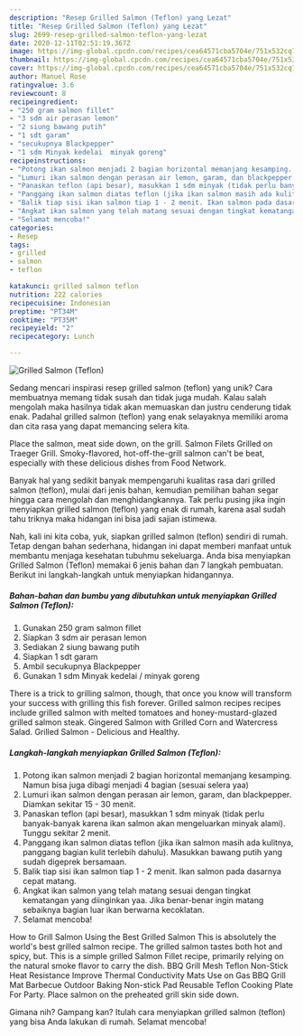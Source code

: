 ```yaml
---
description: "Resep Grilled Salmon (Teflon) yang Lezat"
title: "Resep Grilled Salmon (Teflon) yang Lezat"
slug: 2699-resep-grilled-salmon-teflon-yang-lezat
date: 2020-12-11T02:51:19.367Z
image: https://img-global.cpcdn.com/recipes/cea64571cba5704e/751x532cq70/grilled-salmon-teflon-foto-resep-utama.jpg
thumbnail: https://img-global.cpcdn.com/recipes/cea64571cba5704e/751x532cq70/grilled-salmon-teflon-foto-resep-utama.jpg
cover: https://img-global.cpcdn.com/recipes/cea64571cba5704e/751x532cq70/grilled-salmon-teflon-foto-resep-utama.jpg
author: Manuel Rose
ratingvalue: 3.6
reviewcount: 8
recipeingredient:
- "250 gram salmon fillet"
- "3 sdm air perasan lemon"
- "2 siung bawang putih"
- "1 sdt garam"
- "secukupnya Blackpepper"
- "1 sdm Minyak kedelai  minyak goreng"
recipeinstructions:
- "Potong ikan salmon menjadi 2 bagian horizontal memanjang kesamping. Namun bisa juga dibagi menjadi 4 bagian (sesuai selera yaa)"
- "Lumuri ikan salmon dengan perasan air lemon, garam, dan blackpepper. Diamkan sekitar 15 - 30 menit."
- "Panaskan teflon (api besar), masukkan 1 sdm minyak (tidak perlu banyak-banyak karena ikan salmon akan mengeluarkan minyak alami). Tunggu sekitar 2 menit."
- "Panggang ikan salmon diatas teflon (jika ikan salmon masih ada kulitnya, panggang bagian kulit terlebih dahulu). Masukkan bawang putih yang sudah digeprek bersamaan."
- "Balik tiap sisi ikan salmon tiap 1 - 2 menit. Ikan salmon pada dasarnya cepat matang."
- "Angkat ikan salmon yang telah matang sesuai dengan tingkat kematangan yang diinginkan yaa. Jika benar-benar ingin matang sebaiknya bagian luar ikan berwarna kecoklatan."
- "Selamat mencoba!"
categories:
- Resep
tags:
- grilled
- salmon
- teflon

katakunci: grilled salmon teflon 
nutrition: 222 calories
recipecuisine: Indonesian
preptime: "PT34M"
cooktime: "PT35M"
recipeyield: "2"
recipecategory: Lunch

---
```



![Grilled Salmon (Teflon)](https://img-global.cpcdn.com/recipes/cea64571cba5704e/751x532cq70/grilled-salmon-teflon-foto-resep-utama.jpg)

Sedang mencari inspirasi resep grilled salmon (teflon) yang unik? Cara membuatnya memang tidak susah dan tidak juga mudah. Kalau salah mengolah maka hasilnya tidak akan memuaskan dan justru cenderung tidak enak. Padahal grilled salmon (teflon) yang enak selayaknya memiliki aroma dan cita rasa yang dapat memancing selera kita.

Place the salmon, meat side down, on the grill. Salmon Filets Grilled on Traeger Grill. Smoky-flavored, hot-off-the-grill salmon can&#39;t be beat, especially with these delicious dishes from Food Network.

Banyak hal yang sedikit banyak mempengaruhi kualitas rasa dari grilled salmon (teflon), mulai dari jenis bahan, kemudian pemilihan bahan segar hingga cara mengolah dan menghidangkannya. Tak perlu pusing jika ingin menyiapkan grilled salmon (teflon) yang enak di rumah, karena asal sudah tahu triknya maka hidangan ini bisa jadi sajian istimewa.


Nah, kali ini kita coba, yuk, siapkan grilled salmon (teflon) sendiri di rumah. Tetap dengan bahan sederhana, hidangan ini dapat memberi manfaat untuk membantu menjaga kesehatan tubuhmu sekeluarga. Anda bisa menyiapkan Grilled Salmon (Teflon) memakai 6 jenis bahan dan 7 langkah pembuatan. Berikut ini langkah-langkah untuk menyiapkan hidangannya.

<!--inarticleads1-->

##### Bahan-bahan dan bumbu yang dibutuhkan untuk menyiapkan Grilled Salmon (Teflon):

1. Gunakan 250 gram salmon fillet
1. Siapkan 3 sdm air perasan lemon
1. Sediakan 2 siung bawang putih
1. Siapkan 1 sdt garam
1. Ambil secukupnya Blackpepper
1. Gunakan 1 sdm Minyak kedelai / minyak goreng


There is a trick to grilling salmon, though, that once you know will transform your success with grilling this fish forever. Grilled salmon recipes recipes include grilled salmon with melted tomatoes and honey-mustard-glazed grilled salmon steak. Gingered Salmon with Grilled Corn and Watercress Salad. Grilled Salmon - Delicious and Healthy. 

<!--inarticleads2-->

##### Langkah-langkah menyiapkan Grilled Salmon (Teflon):

1. Potong ikan salmon menjadi 2 bagian horizontal memanjang kesamping. Namun bisa juga dibagi menjadi 4 bagian (sesuai selera yaa)
1. Lumuri ikan salmon dengan perasan air lemon, garam, dan blackpepper. Diamkan sekitar 15 - 30 menit.
1. Panaskan teflon (api besar), masukkan 1 sdm minyak (tidak perlu banyak-banyak karena ikan salmon akan mengeluarkan minyak alami). Tunggu sekitar 2 menit.
1. Panggang ikan salmon diatas teflon (jika ikan salmon masih ada kulitnya, panggang bagian kulit terlebih dahulu). Masukkan bawang putih yang sudah digeprek bersamaan.
1. Balik tiap sisi ikan salmon tiap 1 - 2 menit. Ikan salmon pada dasarnya cepat matang.
1. Angkat ikan salmon yang telah matang sesuai dengan tingkat kematangan yang diinginkan yaa. Jika benar-benar ingin matang sebaiknya bagian luar ikan berwarna kecoklatan.
1. Selamat mencoba!


How to Grill Salmon Using the Best Grilled Salmon This is absolutely the world&#39;s best grilled salmon recipe. The grilled salmon tastes both hot and spicy, but. This is a simple grilled Salmon Fillet recipe, primarily relying on the natural smoke flavor to carry the dish. BBQ Grill Mesh Teflon Non-Stick Heat Resistance Improve Thermal Conductivity Mats Use on Gas BBQ Grill Mat Barbecue Outdoor Baking Non-stick Pad Reusable Teflon Cooking Plate For Party. Place salmon on the preheated grill skin side down. 

Gimana nih? Gampang kan? Itulah cara menyiapkan grilled salmon (teflon) yang bisa Anda lakukan di rumah. Selamat mencoba!
